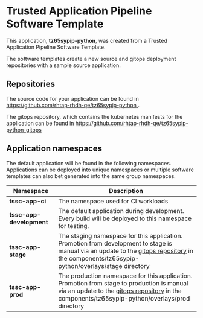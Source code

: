 # Trusted Application Pipeline Software Template

This application, **tz65sypip-python**, was created from a Trusted Application Pipeline Software Template.

The software templates create a new source and gitops deployment repositories with a sample source application. 

## Repositories

The source code for your application can be found in [https://github.com/rhtap-rhdh-qe/tz65sypip-python ](https://github.com/rhtap-rhdh-qe/tz65sypip-python ).
 
The gitops repository, which contains the kubernetes manifests for the application can be found in 
[https://github.com/rhtap-rhdh-qe/tz65sypip-python-gitops ](https://github.com/rhtap-rhdh-qe/tz65sypip-python-gitops ) 

## Application namespaces 

The default application will be found in the following namespaces. Applications can be deployed into unique namespaces or multiple software templates can also bet generated into the same group namespaces.  

|  Namespace   |  Description   |  
| -------- | -------- |
| **tssc-app-ci** | The namespace used for CI workloads |
| **tssc-app-development** | The default application during development. Every build will be deployed to this namespace for testing. |
| **tssc-app-stage** | The staging namespace for this application. Promotion from development to stage is manual via an update to the [gitops repository](https://github.com/rhtap-rhdh-qe/tz65sypip-python-gitops ) in the components/tz65sypip-python/overlays/stage directory |
| **tssc-app-prod** | The production namespace for this application. Promotion from stage to production is manual via an update to the [gitops repository](https://github.com/rhtap-rhdh-qe/tz65sypip-python-gitops ) in the components/tz65sypip-python/overlays/prod directory |